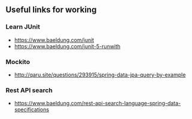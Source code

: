 ## Useful links for working

### Learn JUnit
- https://www.baeldung.com/junit
- https://www.baeldung.com/junit-5-runwith

### Mockito
- http://qaru.site/questions/293915/spring-data-jpa-query-by-example

### Rest API search
- https://www.baeldung.com/rest-api-search-language-spring-data-specifications